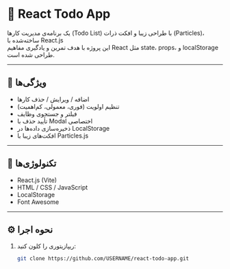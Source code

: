 # 🧩 React Todo App

یک برنامه‌ی مدیریت کارها (Todo List) با طراحی زیبا و افکت ذرات (Particles)، ساخته‌شده با React.js  
این پروژه با هدف تمرین و یادگیری مفاهیم React مثل state، props، و localStorage طراحی شده است.

---

## 🚀 ویژگی‌ها
- اضافه / ویرایش / حذف کارها
- تنظیم اولویت (فوری، معمولی، کم‌اهمیت)
- فیلتر و جستجوی وظایف
- تأیید حذف با Modal اختصاصی
- ذخیره‌سازی داده‌ها در LocalStorage
- افکت‌های زیبا با Particles.js

---

## 🧠 تکنولوژی‌ها
- React.js (Vite)
- HTML / CSS / JavaScript
- LocalStorage
- Font Awesome

---

## ⚙️ نحوه اجرا

1. ریپازیتوری را کلون کنید:
   ```bash
   git clone https://github.com/USERNAME/react-todo-app.git
